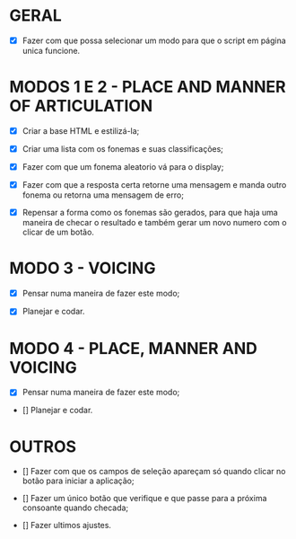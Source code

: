 # GERAL

- [x] Fazer com que possa selecionar um modo para que o script em página unica funcione.


# MODOS 1 E 2 - PLACE AND MANNER OF ARTICULATION

- [x] Criar a base HTML e estilizá-la;

- [x] Criar uma lista com os fonemas e suas classificações;

- [x] Fazer com que um fonema aleatorio vá para o display;

- [x] Fazer com que a resposta certa retorne uma mensagem e manda outro fonema ou retorna uma mensagem de erro;

- [x] Repensar a forma como os fonemas são gerados, para que haja uma maneira de checar o resultado e também gerar um novo numero com o clicar de um botão.


# MODO 3 - VOICING

- [X] Pensar numa maneira de fazer este modo;

- [X] Planejar e codar.



# MODO 4 - PLACE, MANNER AND VOICING

- [x] Pensar numa maneira de fazer este modo;

- [] Planejar e codar.

# OUTROS

- [] Fazer com que os campos de seleção apareçam só quando clicar no botão para iniciar a aplicação;

- [] Fazer um único botão que verifique e que passe para a próxima consoante quando checada;

- [] Fazer ultimos ajustes.